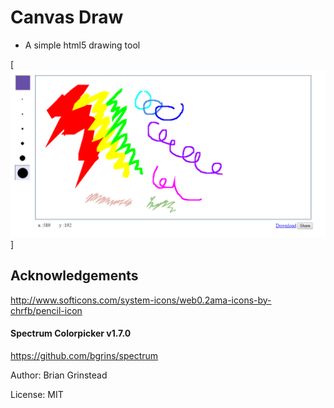 # Canvas Draw

- A simple html5 drawing tool


[![](https://raw.githubusercontent.com/CraigWells/canvas_draw/master/images/screen.png)]

## Acknowledgements

http://www.softicons.com/system-icons/web0.2ama-icons-by-chrfb/pencil-icon

#### Spectrum Colorpicker v1.7.0

https://github.com/bgrins/spectrum

Author: Brian Grinstead

License: MIT